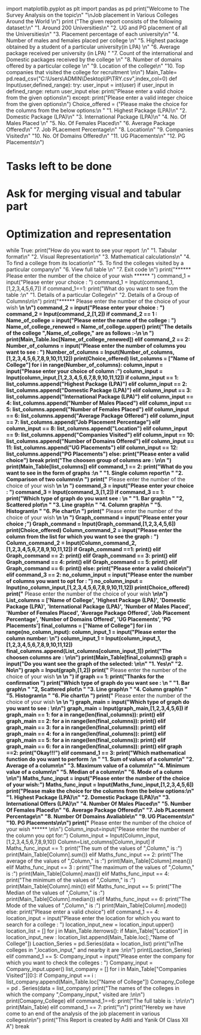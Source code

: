 import matplotlib.pyplot as plt
import pandas as pd
print("Welcome to The Survey Analysis on the topic\n"
      "\nJob placement in Various Colleges Around the World \n")
print ("The given report consists of the following dataset:\n"
       "1.  Around 200 Universities\n"
       "2.  UG and PG placement of all the Universities\n"
       "3.  Placement percentage of each university\n"
       "4.  Number of males and females placed per college \n"
       "5.  Highest package obtained by a student of a particular university(in LPA) \n"
       "6.  Average package received per university (in LPA) "
       "7.  Count of the international and Domestic packages received by the college \n"
       "8.  Number of domains offered by a particular college \n"
       "9.  Location of the college\n"
       "10. Top companies that visited the college for recruitment \n\n")
Main_Table= pd.read_csv("C:\\Users\ADMIN\Desktop\IP\TRY.csv",index_col=0)
def Input(user,defined_range):
    try:
        user_input = int(user)
        if user_input in defined_range:
            return user_input
        else:
            print("Please enter a valid choice from the given options\n")
    except:
        print("Please enter a valid integer choice from the given options\n")
Choice_offered = ("Please make the choice for the columns from the below options:\n "
                       "1.  Highest Package (LPA)\n"
                       "2.  Domestic Package (LPA)\n"
                       "3.  International Package (LPA)\n"
                       "4.  No. Of Males Placed \n"
                       "5.  No. Of Females Placed\n"
                       "6.  Average Package Offered\n"
                       "7.  Job PLacement Percentage\n"
                       "8.  Location\n"
                       "9.  Companies Visited\n"
                       "10. No. Of Domains Offered\n"
                       "11. UG Placements\n"
                       "12. PG Placements\n")
# Tasks left to be done
# Ask for merging visual and tabular part
# Optimization and representation
while True:
    print("How do you want to see your report :\n"
          "1. Tabular format\n"
          "2. Visual Representation\n"
          "3. Mathematical calculations\n"
          "4. To find a college from its location\n"
          "5. To find the colleges visited by a particular company\n"
          "6. View full table \n"
          "7. Exit code \n")
    print("****** Please enter the number of the choice of your wish ****** ")
    command_1 = input("Please enter your choice : ")
    command_1 = Input(command_1,[1,2,3,4,5,6,7])
    if command_1==1:
        print("What do you want to see from the table :\n"
              "1. Details of a particular College\n"
              "2. Details of a Group of Columns\n\n")
        print("****** Please enter the number of the choice of your wish ******\n \n")
        command_2 = input("Please enter your choice : ")
        command_2 = Input(command_2,[1,2])
        if command_2 == 1 :
            Name_of_college = input("Please enter the name of the college : ")
            Name_of_college_renewed = Name_of_college.upper()
            print("The details of the college ",Name_of_college," are as follows :-\n \n ")
            print(Main_Table.loc[Name_of_college_renewed])
        elif command_2 == 2:
            Number_of_columns = input("Please enter the number of columns you want to see : ")
            Number_of_columns = Input(Number_of_columns,[1,2,3,4,5,6,7,8,9,10,11,12])
            print(Choice_offered)
            list_columns = ["Name of College"]
            for i in range(Number_of_columns):
                column_input = input("Please enter your choice of column :")
                column_input = Input(column_input,[1,2,3,4,5,6,7,8,9,10,11,12])
                if column_input == 1:
                     list_columns.append("Highest Package (LPA)")
                elif column_input == 2:
                    list_columns.append("Domestic Package (LPA)")
                elif column_input == 3:
                    list_columns.append("International Package (LPA)")
                elif column_input == 4:
                    list_columns.append("Number of Males Placed")
                elif column_input == 5:
                    list_columns.append("Number of Females Placed")
                elif column_input == 6:
                    list_columns.append("Average Package Offered")
                elif column_input == 7:
                    list_columns.append("Job Placement Percentage")
                elif column_input == 8:
                    list_columns.append("Location")
                elif column_input == 9:
                    list_columns.append("Companies Visited")
                elif column_input == 10:
                    list_columns.append("Number of Domains Offered")
                elif column_input == 11:
                    list_columns.append("UG Placements")
                elif column_input == 12:
                    list_columns.append("PG Placements")
                else:
                    print("Please enter a valid choice")
                    break
            print("The choosen group of columns are : \n\n ")
            print(Main_Table[list_columns])
    elif command_1 == 2:
        print("What do you want to see in the form of graphs :\n "
              "1. Single column report\n "
              "2. Comparison of two columns\n ")
        print("****** Please enter the number of the choice of your wish ******\n \n ")
        command_3 = input("Please enter your choice : ")
        command_3 = Input(command_3,[1,2])
        if command_3 == 1:
            print("Which type of graph do you want see : \n "
                  "1. Bar graph\n "
                  "2, Scattered plot\n "
                  "3. Line graph\n "
                  "4. Column graph\n "
                  "5. Histogram\n "
                  "6. Pie chart\n  ")
            print("****** Please enter the number of the choice of your wish ******\n \n ")
            Graph_command = input("Please enter your choice ;")
            Graph_command = Input(Graph_command,[1,2,3,4,5,6])
            print(Choice_offered)
            Column_command_2 = input("Please enter the column from the list for which you want to see the graph : ")
            Column_command_2 = Input(Column_command_2,[1,2,3,4,5,6,7,8,9,10,11,12])
            if Graph_command ==1:
                print()
            elif Graph_command == 2:
                print()
            elif Graph_command == 3:
                print()
            elif Graph_command == 4:
                print()
            elif Graph_command == 5:
                print()
            elif Graph_command == 6:
                print()
            else:
                print("Please enter a valid choice\n")
        elif command_3 == 2:
            no_column_input = input("Please enter the number of columns you want to opt for : ")
            no_column_input = Input(no_column_input,[1,2,3,4,5,6,7,8,9,10,11,12])
            print(Choice_offered)
            print("****** Please enter the number of the choice of your wish ******\n\n")
            List_columns = ['Name of College',
                  'Highest Package (LPA)',
                  'Domestic Package (LPA)',
                  'International Package (LPA)',
                  'Number of Males Placed',
                  'Number of Females Placed',
                  'Average Package Offered',
                  'Job Placement Percentage',
                  'Number of Domains Offered',
                  'UG Placements',
                  'PG Placements']
            final_columns = ["Name of College"]
            for i in range(no_column_input):
                column_input_1 = input("Please enter the column number: \n")
                column_input_1 = Input(column_input_1,[1,2,3,4,5,6,7,8,9,10,11,12])
                final_columns.append(List_columns[column_input_1])
            print("The choosen columns are : \n\n")
            print(Main_Table[final_columns])
            graph = input("Do you want see the graph of the selected: \n\n"
                          "1. Yes\n"
                          "2. No\n")
            graph = Input(graph,[1,2])
            print("****** Please enter the number of the choice of your wish ******\n \n ")
            if graph == 1:
                print("Thanks for the confirmation ")
                print("Which type of graph do you want see : \n "
                      "1. Bar graph\n "
                      "2, Scattered plot\n "
                      "3. Line graph\n "
                      "4. Column graph\n "
                      "5. Histogram\n "
                      "6. Pie chart\n  ")
                print("****** Please enter the number of the choice of your wish ******\n \n ")
                graph_main = input("Which type of graph do you want to see : \n\n")
                graph_main = Input(graph_main,[1,2,3,4,5,6])
                if graph_main == 1:
                    for a in range(len(final_columns)):
                        print()
                elif graph_main == 2:
                    for a in range(len(final_columns)):
                        print()
                elif graph_main == 3:
                    for a in range(len(final_columns)):
                        print()
                elif graph_main == 4:
                    for a in range(len(final_columns)):
                        print()
                elif graph_main == 5:
                    for a in range(len(final_columns)):
                        print()
                elif graph_main == 6:
                    for a in range(len(final_columns)):
                        print()
            elif graph ==2:
                print("Okay!!!")
    elif command_1 == 3:
        print("Which mathematical function do you want to perform :\n "
              "1. Sum of values of a column\n"
              "2. Average of a column\n"
              "3. Maximum value of a column\n"
              "4. Minimum value of a column\n"
              "5. Median of a column\n"
              "6. Mode of a column \n\n")
        Maths_func_input = input("Please enter the number of the choice of your wish:")
        Maths_func_input = Input(Maths_func_input,[1,2,3,4,5,6])
        print("Please make the choice for the columns from the below options:\n"
                  "1.  Highest Package (LPA)\n"
                  "2.  Domestic Package (LPA)\n"
                  "3.  International Offers (LPA)\n"
                  "4.  Number Of Males Placed\n"
                  "5.  Number Of Females Placed\n"
                  "6.  Average Package Offered\n"
                  "7. Job PLacement Percentage\n"
                  "8. Number Of Domains Avaliable\n"
                  "9. UG Placements\n"
                  "10. PG Placements\n\n")
        print("****** Please enter the number of the choice of your wish ****** \n\n")
        Column_input=input("Please enter the number of the column you opt for:")
        Column_input = Input(Column_input,[1,2,3,4,5,6,7,8,9,10])
        Column=List_columns[Column_input]
        if Maths_func_input == 1:
            print("The sum of the values of ",Column," is :")
            print(Main_Table[Column].sum())
        elif Maths_func_input == 2:
            print("The average of the values of ",Column," is :")
            print(Main_Table[Column].mean())
        elif Maths_func_input == 3 :
            print("The maximum of the values of ",Column," is :")
            print(Main_Table[Column].max())
        elif Maths_func_input == 4:
            print("The minimum of the values of ",Column," is :")
            print(Main_Table[Column].min())
        elif Maths_func_input == 5:
            print("The Median of the values of ",Column," is :")
            print(Main_Table[Column].median())
        elif Maths_func_input == 6:
            print("The Mode of the values of ",Column," is :")
            print(Main_Table[Column].mode())
        else:
            print("Please enter a valid choice")
    elif command_1 == 4:
        location_input = input("Please enter the location for which you want to search for a college : ")
        location_input_new = location_input.upper()
        location_list = []
        for j in Main_Table.iterrows():
            if Main_Table["Location"] in location_input_new :
                location_list.append(Main_Table.loc[:,"Name of College"])
        Loaction_Series = pd.Series(data = location_list)
        print("\nThe colleges in ",location_input," and nearby it are :\n\n")
        print(Loaction_Series)
    elif command_1 == 5:
        Company_input = input("Please enter the company for which you want to check the colleges : ")
        Company_input = Company_input.upper()
        list_company = []
        for i in Main_Table["Companies Visited"][0:]:
            if Company_input == i :
                list_company.append(Main_Table.loc["Name of College"])
        Comapny_College = pd . Series(data = list_company)
        print("The names of the colleges in which the company ",Company_input," visited are :\n\n")
        print(Comapny_College)
    elif command_1==6:
        print("The full table is : \n\n\n")
        print(Main_Table)
    elif command_1 == 7:
        print("\n")
        print("Hereby we have come to an end of the analysis of the job placement in various colleges\n\n")
        print("This Report is created by Aditi and Yanik Of Class XII A")
        break
